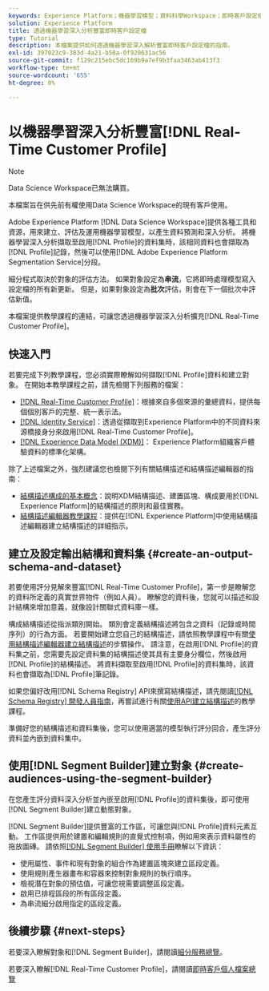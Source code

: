 ```yaml
---
keywords: Experience Platform；機器學習模型；資料科學Workspace；即時客戶設定檔；熱門主題；機器學習深入分析
solution: Experience Platform
title: 透過機器學習深入分析豐富即時客戶設定檔
type: Tutorial
description: 本檔案提供如何透過機器學習深入解析豐富即時客戶設定檔的指南。
exl-id: 397023c9-383d-4a21-b58a-0f920631ac56
source-git-commit: f129c215ebc5dc169b9a7ef9b3faa3463ab413f3
workflow-type: tm+mt
source-wordcount: '655'
ht-degree: 0%

---
```


# 以機器學習深入分析豐富[!DNL Real-Time Customer Profile]

>[!NOTE]
>
>Data Science Workspace已無法購買。
>
>本檔案旨在供先前有權使用Data Science Workspace的現有客戶使用。

Adobe Experience Platform [!DNL Data Science Workspace]提供各種工具和資源，用來建立、評估及運用機器學習模型，以產生資料預測和深入分析。 將機器學習深入分析擷取至啟用[!DNL Profile]的資料集時，該相同資料也會擷取為[!DNL Profile]記錄，然後可以使用[!DNL Adobe Experience Platform Segmentation Service]分段。

細分程式取決於對象的評估方法。 如果對象設定為&#x200B;**串流**，它將即時處理模型寫入設定檔的所有新更新。 但是，如果對象設定為&#x200B;**批次**&#x200B;評估，則會在下一個批次中評估新值。

本檔案提供教學課程的連結，可讓您透過機器學習深入分析擴充[!DNL Real-Time Customer Profile]。

## 快速入門

若要完成下列教學課程，您必須實際瞭解如何擷取[!DNL Profile]資料和建立對象。 在開始本教學課程之前，請先檢閱下列服務的檔案：

- [[!DNL Real-Time Customer Profile]](../../profile/home.md)：根據來自多個來源的彙總資料，提供每個個別客戶的完整、統一表示法。
- [[!DNL Identity Service]](../../identity-service/home.md)：透過從擷取到Experience Platform中的不同資料來源橋接身分來啟用[!DNL Real-Time Customer Profile]。
- [[!DNL Experience Data Model (XDM)]](../../xdm/home.md)： Experience Platform組織客戶體驗資料的標準化架構。

除了上述檔案之外，強烈建議您也檢閱下列有關結構描述和結構描述編輯器的指南：

- [結構描述構成的基本概念](../../xdm/schema/composition.md)：說明XDM結構描述、建置區塊、構成要用於[!DNL Experience Platform]的結構描述的原則和最佳實務。
- [結構描述編輯器教學課程](../../xdm/tutorials/create-schema-ui.md)：提供在[!DNL Experience Platform]中使用結構描述編輯器建立結構描述的詳細指示。

## 建立及設定輸出結構和資料集 {#create-an-output-schema-and-dataset}

若要使用評分見解來豐富[!DNL Real-Time Customer Profile]，第一步是瞭解您的資料所定義的真實世界物件（例如人員）。 瞭解您的資料後，您就可以描述和設計結構來增加意義，就像設計關聯式資料庫一樣。

構成結構描述從指派類別開始。 類別會定義結構描述將包含之資料（記錄或時間序列）的行為方面。 若要開始建立您自己的結構描述，請依照教學課程中有關[使用結構描述編輯器建立結構描述](../../xdm/tutorials/create-schema-ui.md)的步驟操作。 請注意，在啟用[!DNL Profile]的資料集之前，您需要先設定資料集的結構描述使其具有主要身分欄位，然後啟用[!DNL Profile]的結構描述。 將資料擷取至啟用[!DNL Profile]的資料集時，該資料也會擷取為[!DNL Profile]筆記錄。

如果您偏好改用[!DNL Schema Registry] API來撰寫結構描述，請先閱讀[[!DNL Schema Registry] 開發人員指南](../../xdm/api/getting-started.md)，再嘗試進行有關[使用API建立結構描述](../../xdm/tutorials/create-schema-api.md)的教學課程。

準備好您的結構描述和資料集後，您可以使用適當的模型執行評分回合，產生評分資料並內嵌到資料集中。

## 使用[!DNL Segment Builder]建立對象 {#create-audiences-using-the-segment-builder}

在您產生評分資料深入分析並內嵌至啟用[!DNL Profile]的資料集後，即可使用[!DNL Segment Builder]建立動態對象。

[!DNL Segment Builder]提供豐富的工作區，可讓您與[!DNL Profile]資料元素互動。 工作區提供用於建置和編輯規則的直覺式控制項，例如用來表示資料屬性的拖放圖磚。 請依照[[!DNL Segment Builder] 使用手冊](../../segmentation/ui/segment-builder.md)瞭解以下資訊：

- 使用屬性、事件和現有對象的組合作為建置區塊來建立區段定義。
- 使用規則產生器畫布和容器來控制對象規則的執行順序。
- 檢視潛在對象的預估值，可讓您視需要調整區段定義。
- 啟用已排程區段的所有區段定義。
- 為串流細分啟用指定的區段定義。

## 後續步驟 {#next-steps}

若要深入瞭解對象和[!DNL Segment Builder]，請閱讀[細分服務總覽](../../segmentation/home.md)。

若要深入瞭解[!DNL Real-Time Customer Profile]，請閱讀[即時客戶個人檔案總覽](../../profile/home.md)
